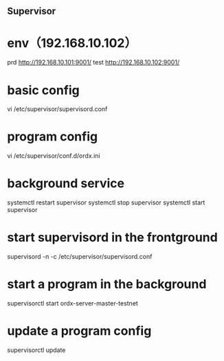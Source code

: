 ## Supervisor 

# env（192.168.10.102）
prd  http://192.168.10.101:9001/
test http://192.168.10.102:9001/

# basic config
vi /etc/supervisor/supervisord.conf

# program config
vi /etc/supervisor/conf.d/ordx.ini 

# background service
systemctl restart supervisor
systemctl stop supervisor
systemctl start supervisor

# start supervisord in the frontground
supervisord -n -c /etc/supervisor/supervisord.conf

# start a program in the background
supervisorctl start ordx-server-master-testnet

# update a program config
supervisorctl update
